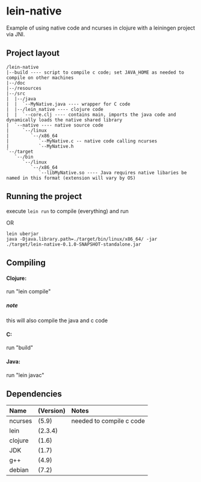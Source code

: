 lein-native
==========

Example of using native code and ncurses in clojure with a leiningen project via JNI.

## Project layout

```
/lein-native
|--build ---- script to compile c code; set JAVA_HOME as needed to compile on other machines
|--/doc
|--/resources
|--/src
|  |--/java
|  |  `--MyNative.java ---- wrapper for C code
|  |--/lein_native ---- clojure code
|  |  `--core.clj ---- contains main, imports the java code and dynamically loads the native shared library
|  `--native ---- native source code
|     `--/linux
|        `--/x86_64
|           `--MyNative.c -- native code calling ncurses
|           `--MyNative.h
`--/target
   `--/bin
      `--/linux
         `--/x86_64
            `--libMyNative.so ---- Java requires native libaries be named in this format (extension will vary by OS)
```

## Running the project

execute `lein run` to compile (everything) and run

OR
```
lein uberjar
java -Djava.library.path=./target/bin/linux/x86_64/ -jar ./target/lein-native-0.1.0-SNAPSHOT-standalone.jar
```

## Compiling
#### Clojure:
run "lein compile"
##### note
this will also compile the java and c code
#### C:
run "build"
#### Java:
run "lein javac"

## Dependencies

 Name    |(Version)      | Notes
:--------|:--------------|:-----------
 ncurses |(5.9)          | needed to compile c code
 lein    |(2.3.4)        |
 clojure |(1.6)          |
 JDK     |(1.7)          |
 g++     |(4.9)          |
 debian  |(7.2)          |

